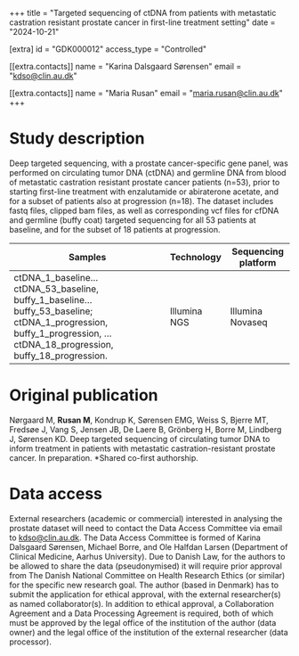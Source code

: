 +++
title = "Targeted sequencing of ctDNA from patients with metastatic castration resistant prostate cancer in first-line treatment setting"
date = "2024-10-21"

[extra]
id = "GDK000012"
access_type = "Controlled"

[[extra.contacts]]
name = "Karina Dalsgaard Sørensen"
email = "kdso@clin.au.dk"

[[extra.contacts]]
name = "Maria Rusan"
email = "maria.rusan@clin.au.dk"
+++

# Study description

Deep targeted sequencing, with a prostate cancer-specific gene panel, was performed on circulating tumor DNA (ctDNA) and germline DNA from blood of metastatic castration resistant prostate cancer patients (n=53), prior to starting first-line treatment with enzalutamide or abiraterone acetate, and for a subset of patients also at progression (n=18). The dataset includes fastq files, clipped bam files, as well as corresponding vcf files for cfDNA and germline (buffy coat) targeted sequencing for all 53 patients at baseline, and for the subset of 18 patients at progression.

Samples                 | Technology   | Sequencing platform
------------------------|--------------|----------------------
ctDNA_1_baseline…ctDNA_53_baseline, buffy_1_baseline…buffy_53_baseline; ctDNA_1_progression, buffy_1_progression, … ctDNA_18_progression, buffy_18_progression.  | Illumina NGS | Illumina Novaseq

# Original publication

Nørgaard M, **Rusan M**, Kondrup K, Sørensen EMG, Weiss S, Bjerre MT, Fredsøe J, Vang S, Jensen JB, De Laere B, Grönberg H, Borre M, Lindberg J, Sørensen KD. Deep targeted sequencing of circulating tumor DNA to inform treatment in patients with metastatic castration-resistant prostate cancer. In preparation. *Shared co-first authorship.

# Data access
External researchers (academic or commercial) interested in analysing the prostate dataset will need to contact the Data Access Committee via email to kdso@clin.au.dk. The Data Access Committee is formed of Karina Dalsgaard Sørensen, Michael Borre, and Ole Halfdan Larsen (Department of Clinical Medicine, Aarhus University). Due to Danish Law, for the authors to be allowed to share the data (pseudonymised) it will require prior approval from The Danish National Committee on Health Research Ethics (or similar) for the specific new research goal. The author (based in Denmark) has to submit the application for ethical approval, with the external researcher(s) as named collaborator(s). In addition to ethical approval, a Collaboration Agreement and a Data Processing Agreement is required, both of which must be approved by the legal office of the institution of the author (data owner) and the legal office of the institution of the external researcher (data processor).
